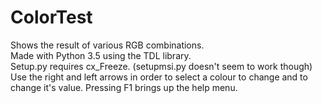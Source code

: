 # ColorTest
Shows the result of various RGB combinations.  
Made with Python 3.5 using the TDL library.  
Setup.py requires cx_Freeze. (setupmsi.py doesn't seem to work though)  
Use the right and left arrows in order to select a colour to change and to change it's value. Pressing F1 brings up the help menu.
